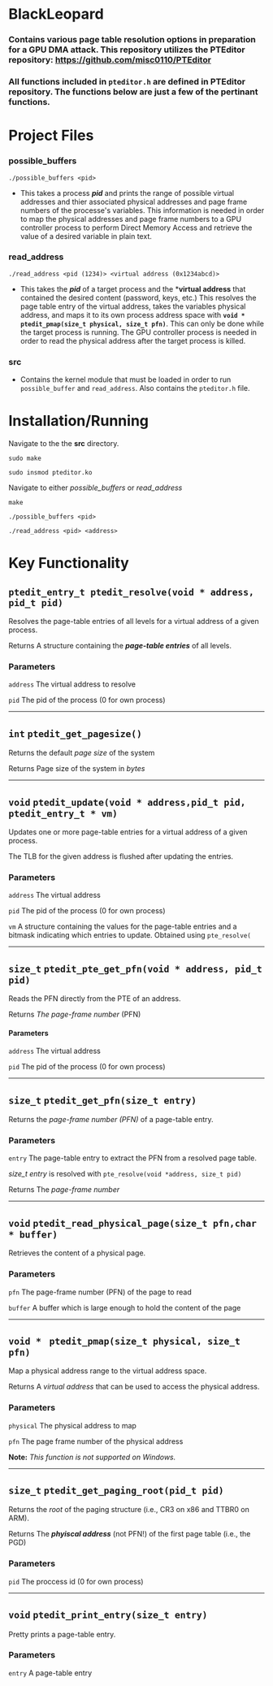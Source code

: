 # BlackLeopard
### Contains various page table resolution options in preparation for a GPU DMA attack. This repository utilizes the **PTEditor** repository: https://github.com/misc0110/PTEditor

### All functions included in `pteditor.h` are defined in PTEditor repository. The functions below are just a few of the pertinant functions.

# Project Files

### possible_buffers  

`./possible_buffers <pid>`

- This takes a process ***pid*** and prints the range of possible virtual addresses and thier associated physical addresses
and page frame numbers of the processe's variables. This information is needed in order to map the physical addresses and page frame numbers to a 
GPU controller process to perform Direct Memory Access and retrieve the value of a desired variable in plain text. 

### read_address     

`./read_address <pid (1234)> <virtual address (0x1234abcd)>`

- This takes the ***pid*** of a target process and the ***virtual address** that contained the desired content (password, keys, etc.)
This resolves the page table entry of the virtual address, takes the variables physical address, and maps it to its own process 
address space with **`void * ptedit_pmap(size_t physical, size_t pfn)`**. This can only be done while the target process is running. 
The GPU controller process is needed in order to read the physical address after the target process is killed. 

### src

- Contains the kernel module that must be loaded in order to run `possible_buffer` and `read_address`. Also contains the
`pteditor.h` file.

# Installation/Running

Navigate to the the **src** directory.

`sudo make`

`sudo insmod pteditor.ko`

Navigate to either *possible_buffers* or *read_address*

`make`

`./possible_buffers <pid>`

`./read_address <pid> <address>`


# Key Functionality

## `ptedit_entry_t ptedit_resolve(void * address, pid_t pid)`

Resolves the page-table entries of all levels for a virtual address of a given process.

Returns A structure containing the ***page-table entries*** of all levels.

### Parameters

`address` The virtual address to resolve

`pid` The pid of the process (0 for own process)

___


 ## `int` `ptedit_get_pagesize()` 

Returns the default *page size* of the system

Returns Page size of the system in *bytes*

___



## `void` `ptedit_update(void * address,pid_t pid, ptedit_entry_t * vm)` 

Updates one or more page-table entries for a virtual address of a given process. 

The TLB for the given address is flushed after updating the entries.

### Parameters

`address` The virtual address

`pid` The pid of the process (0 for own process)

`vm` A structure containing the values for the page-table entries and a bitmask indicating which entries to update. Obtained using `pte_resolve(`


___


##  `size_t` `ptedit_pte_get_pfn(void * address, pid_t pid)` 

Reads the PFN directly from the PTE of an address.

Returns *The page-frame number* (PFN)

#### Parameters

`address` The virtual address

`pid` The pid of the process (0 for own process)


___


 ## `size_t` `ptedit_get_pfn(size_t entry)` 

Returns the *page-frame number (PFN)* of a page-table entry.

### Parameters

`entry` The page-table entry to extract the PFN from a resolved page table. 

*size_t entry* is resolved with `pte_resolve(void *address, size_t pid)`

Returns The *page-frame number*
___

## `void` `ptedit_read_physical_page(size_t pfn,char * buffer)` 

Retrieves the content of a physical page.

### Parameters

`pfn` The page-frame number (PFN) of the page to read

`buffer` A buffer which is large enough to hold the content of the page

___

## `void * ` `ptedit_pmap(size_t physical, size_t pfn)`

Map a physical address range to the virtual address space.

Returns A *virtual address* that can be used to access the physical address.

### Parameters

`physical` The physical address to map

`pfn` The page frame number of the physical address

**Note:** *This function is not supported on Windows.*

___

## `size_t` `ptedit_get_paging_root(pid_t pid)`

Returns the *root* of the paging structure (i.e., CR3 on x86 and TTBR0 on ARM).

Returns The ***phyiscal address*** (not PFN!) of the first page table (i.e., the PGD)

### Parameters

`pid` The proccess id (0 for own process)

___

## `void` `ptedit_print_entry(size_t entry)`

Pretty prints a page-table entry.

### Parameters

`entry` A page-table entry
